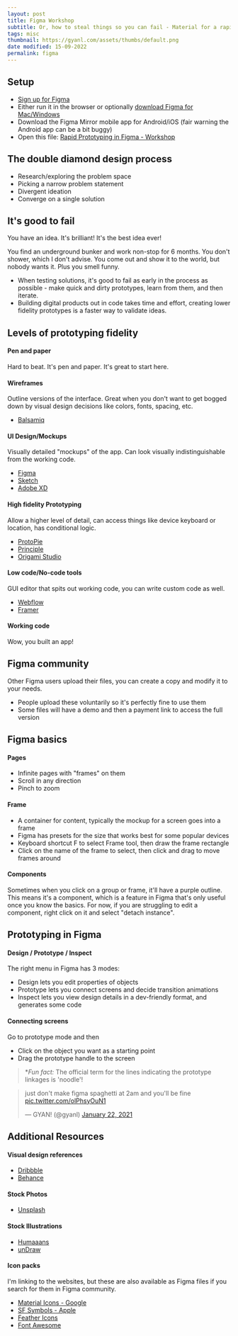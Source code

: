 ```yaml
---
layout: post
title: Figma Workshop
subtitle: Or, how to steal things so you can fail - Material for a rapid prototyping workshop at Ashoka University
tags: misc
thumbnail: https://gyanl.com/assets/thumbs/default.png
date modified: 15-09-2022
permalink: figma
---
```


## Setup
- [Sign up for Figma](https://www.figma.com/signup?locale=en)
- Either run it in the browser or optionally [download Figma for Mac/Windows](https://www.figma.com/downloads/)
- Download the Figma Mirror mobile app for Android/iOS (fair warning the Android app can be a bit buggy)
- Open this file: [Rapid Prototyping in Figma - Workshop](https://www.figma.com/file/C2CRd3mXBcyL2ySwBASqVp/Figma-Basics?node-id=0%3A1)

## The double diamond design process
- Research/exploring the problem space
- Picking a narrow problem statement
- Divergent ideation
- Converge on a single solution


## It's good to fail

You have an idea. It's brilliant! It's the best idea ever!

You find an underground bunker and work non-stop for 6 months. You don't shower, which I don't advise. You come out and show it to the world, but nobody wants it. Plus you smell funny.

- When testing solutions, it's good to fail as early in the process as possible - make quick and dirty prototypes, learn from them, and then iterate.
- Building digital products out in code takes time and effort, creating lower fidelity prototypes is a faster way to validate ideas.


## Levels of prototyping fidelity

#### Pen and paper

Hard to beat. It's pen and paper. It's great to start here. 

#### Wireframes

Outline versions of the interface. Great when you don't want to get bogged down by visual design decisions like colors, fonts, spacing, etc.

- [Balsamiq](https://balsamiq.com/)

#### UI Design/Mockups

Visually detailed "mockups" of the app. Can look visually indistinguishable from the working code. 

- [Figma](https://www.figma.com/)
- [Sketch](https://www.sketch.com/)
- [Adobe XD](https://www.adobe.com/products/xd.html)

#### High fidelity Prototyping

Allow a higher level of detail, can access things like device keyboard or location, has conditional logic.

- [ProtoPie](https://www.protopie.io/)
- [Principle](https://principleformac.com/)
- [Origami Studio](https://origami.design/)

#### Low code/No-code tools

GUI editor that spits out working code, you can write custom code as well.

- [Webflow](https://webflow.com)
- [Framer](https://www.framer.com/)

#### Working code

Wow, you built an app!

## Figma community

Other Figma users upload their files, you can create a copy and modify it to your needs.

- People upload these voluntarily so it's perfectly fine to use them
- Some files will have a demo and then a payment link to access the full version


## Figma basics

#### Pages
- Infinite pages with "frames" on them
- Scroll in any direction
- Pinch to zoom

#### Frame
- A container for content, typically the mockup for a screen goes into a frame
- Figma has presets for the size that works best for some popular devices 
- Keyboard shortcut F to select Frame tool, then draw the frame rectangle
- Click on the name of the frame to select, then click and drag to move frames around

#### Components

Sometimes when you click on a group or frame, it'll have a purple outline. This means it's a component, which is a feature in Figma that's only useful once you know the basics. For now, if you are struggling to edit a component, right click on it and select "detach instance". 

## Prototyping in Figma

#### Design / Prototype / Inspect

The right menu in Figma has 3 modes:

- Design lets you edit properties of objects
- Prototype lets you connect screens and decide transition animations
- Inspect lets you view design details in a dev-friendly format, and generates some code

#### Connecting screens

Go to prototype mode and then

- Click on the object you want as a starting point
- Drag the prototype handle to the screen

>**Fun fact:*
>The official term for the lines indicating the prototype linkages is 'noodle'!

<blockquote class="twitter-tweet"><p lang="en" dir="ltr">just don&#39;t make figma spaghetti at 2am and you&#39;ll be fine <a href="https://t.co/olPhsyOuN1">pic.twitter.com/olPhsyOuN1</a></p>&mdash; GYAN! (@gyanl) <a href="https://twitter.com/gyanl/status/1352658956989067264?ref_src=twsrc%5Etfw">January 22, 2021</a></blockquote> <script async src="https://platform.twitter.com/widgets.js" charset="utf-8"></script>


## Additional Resources

#### Visual design references
- [Dribbble](https://dribbble.com/)
- [Behance](https://www.behance.net/)

#### Stock Photos
- [Unsplash](https://unsplash.com/)

#### Stock Illustrations
- [Humaaans](https://www.humaaans.com/)
- [unDraw](https://undraw.co/illustrations)

#### Icon packs

I'm linking to the websites, but these are also available as Figma files if you search for them in Figma community.

- [Material Icons - Google](https://fonts.google.com/icons?selected=Material+Icons)
- [SF Symbols - Apple](https://developer.apple.com/sf-symbols/)
- [Feather Icons](https://feathericons.com/)
- [Font Awesome](https://fontawesome.com/)
